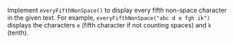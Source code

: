 

Implement `everyFifthNonSpace()` to display every fifth non-space
character in the given text. For example, `everyFifthNonSpace("abc d e fgh
 ik")` displays the characters `e` (fifth character if not counting spaces) and
`k` (tenth).
